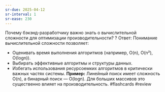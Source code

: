 ```yaml
---
sr-due: 2025-04-12
sr-interval: 1
sr-ease: 230
---
```

Почему бэкэнд-разработчику важно знать о вычислительной сложности для оптимизации производительности?
?
Ответ: Понимание вычислительной сложности позволяет:
- Оценивать время выполнения алгоритмов (например, O(n), O(n²), O(logn)).
- Выбирать эффективные алгоритмы и структуры данных.
- Избегать использования ресурсоемких алгоритмов в критически важных частях системы.
**Пример:** Линейный поиск имеет сложность O(n), а бинарный поиск — O(logn). Для больших массивов это существенно влияет на производительность.
#flashcards #review
<!--SR:!2025-04-12,1,210--> 
